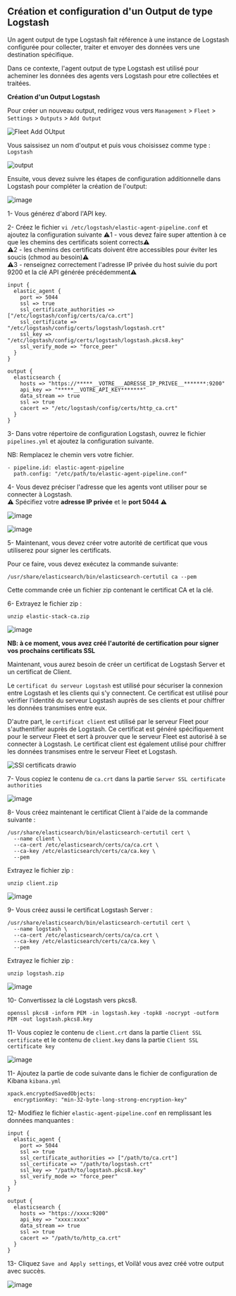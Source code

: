 ## Création et configuration d'un Output de type Logstash 

Un agent output de type Logstash fait référence à une instance de Logstash configurée pour collecter, traiter et envoyer des données vers une destination spécifique. 

Dans ce contexte, l'agent output de type Logstash est utilisé pour acheminer les données des agents vers Logstash pour etre collectées et traitées. 

**Création d'un Output Logstash** 

Pour créer un nouveau output, redirigez vous vers `Management` > `Fleet` > `Settings` > `Outputs` > `Add Output`

![Fleet Add OUtput](https://user-images.githubusercontent.com/123748177/235136317-474b64aa-2111-4e2c-87ac-20cf69427eea.png)

Vous saissisez un nom d'output et puis vous choisissez comme type : ` Logstash `

![output](https://user-images.githubusercontent.com/123748177/235136771-1d58e3d5-9f9a-4fd4-a137-5b253623465f.png)

Ensuite, vous devez suivre les étapes de configuration additionnelle dans Logstash pour compléter la création de l'output: 

![image](https://user-images.githubusercontent.com/123748177/235137339-5e837a48-c540-4de7-bee4-d5d270a56a98.png)

1- Vous générez d'abord l'API key.

2- Créez le fichier `vi /etc/logstash/elastic-agent-pipeline.conf` et ajoutez la configuration suivante 
⚠️1 - vous devez faire super attention à ce que les chemins des certificats soient corrects⚠️<br>
⚠️2 - les chemins des certificats doivent être accessibles  pour éviter les soucis (chmod au besoin)⚠️<br>
⚠️3 - renseignez correctement l'adresse IP privée du host suivie du port 9200 et la clé API générée précédemment⚠️<br>


````
input {
  elastic_agent {
    port => 5044
    ssl => true
    ssl_certificate_authorities => ["/etc/logstash/config/certs/ca/ca.crt"]
    ssl_certificate => "/etc/logstash/config/certs/logstash/logstash.crt"
    ssl_key => "/etc/logstash/config/certs/logstash/logstash.pkcs8.key"
    ssl_verify_mode => "force_peer"
  }
}

output {
  elasticsearch {
    hosts => "https://*****__VOTRE___ADRESSE_IP_PRIVEE__*******:9200"
    api_key => "*****__VOTRE_API_KEY*******"
    data_stream => true
    ssl => true
    cacert => "/etc/logstash/config/certs/http_ca.crt"
  }
}

````

3- Dans votre répertoire de configuration Logstash, ouvrez le fichier `pipelines.yml` et ajoutez la configuration suivante.

NB: Remplacez le chemin vers votre fichier.

```
- pipeline.id: elastic-agent-pipeline
  path.config: "/etc/path/to/elastic-agent-pipeline.conf"

```

4- Vous devez préciser l'adresse que les agents vont utiliser pour se connecter à Logstash.<br> 
   :warning: Spécifiez votre **adresse IP privée** et le **port 5044** :warning:

![image](https://user-images.githubusercontent.com/123748177/235174010-7e450e63-7c76-482f-9880-0cf9a6a527fc.png)

![image](https://github.com/kplr-training/Elastic-Ingest/assets/123651815/2ac736b6-3a72-4a61-91ca-d6111e3100e4)

5- Maintenant, vous devez créer votre autorité de certificat que vous utiliserez pour signer les certificats.

Pour ce faire, vous devez exécutez la commande suivante: 
```
/usr/share/elasticsearch/bin/elasticsearch-certutil ca --pem
```
Cette commande crée un fichier zip contenant le certificat CA et la clé. 

6-  Extrayez le fichier zip :

```
unzip elastic-stack-ca.zip
```
![image](https://user-images.githubusercontent.com/123748177/235146035-6fa22863-c645-42b1-a12f-5653dea6e90e.png)

**NB: à ce moment, vous avez créé l'autorité de certification pour signer vos prochains certificats SSL**

Maintenant, vous aurez besoin de créer un certificat de Logstash Server et un certificat de Client.

Le `certificat du serveur Logstash` est utilisé pour sécuriser la connexion entre Logstash et les clients qui s'y connectent.
Ce certificat est utilisé pour vérifier l'identité du serveur Logstash auprès de ses clients et pour chiffrer les données transmises entre eux.

D'autre part, le `certificat client` est utilisé par le serveur Fleet pour s'authentifier auprès de Logstash. 
Ce certificat est généré spécifiquement pour le serveur Fleet et sert à prouver que le serveur Fleet est autorisé à se connecter à Logstash. 
Le certificat client est également utilisé pour chiffrer les données transmises entre le serveur Fleet et Logstash.


![SSl certificats drawio](https://user-images.githubusercontent.com/123748177/235360276-4d67a37c-ae94-4d99-9a5f-78e8bd9ab6c5.png)


7- Vous copiez le contenu de `ca.crt` dans la partie `Server SSL certificate authorities` 

![image](https://user-images.githubusercontent.com/123748177/235361006-925922d7-064f-4543-8287-48a284484dfd.png)

8- Vous créez maintenant le certificat Client à l'aide de la commande suivante : 

```
/usr/share/elasticsearch/bin/elasticsearch-certutil cert \
  --name client \
  --ca-cert /etc/elasticsearch/certs/ca/ca.crt \
  --ca-key /etc/elasticsearch/certs/ca/ca.key \
  --pem
```
Extrayez le fichier zip :

```
unzip client.zip
```
![image](https://user-images.githubusercontent.com/123748177/235362711-1cbebe38-6c93-4862-8ebe-56c67f39f93f.png)


9- Vous créez aussi le certificat Logstash Server : 

```
/usr/share/elasticsearch/bin/elasticsearch-certutil cert \
  --name logstash \
  --ca-cert /etc/elasticsearch/certs/ca/ca.crt \
  --ca-key /etc/elasticsearch/certs/ca/ca.key \
  --pem
```

Extrayez le fichier zip :

```
unzip logstash.zip
```

![image](https://user-images.githubusercontent.com/123748177/235362724-63f8a7f1-c89a-4077-bef1-8012690d711c.png)

10- Convertissez la clé Logstash vers pkcs8.

```
openssl pkcs8 -inform PEM -in logstash.key -topk8 -nocrypt -outform PEM -out logstash.pkcs8.key
```

11- Vous copiez le contenu de `client.crt` dans la partie `Client SSL certificate` et le contenu de `client.key` dans la partie `Client SSL certificate key`


![image](https://user-images.githubusercontent.com/123748177/235361083-74685b14-09da-48ef-94bd-1c4e303dbfe9.png)


11- Ajoutez la partie de code suivante dans le fichier de configuration de Kibana `kibana.yml`

```
xpack.encryptedSavedObjects:
  encryptionKey: "min-32-byte-long-strong-encryption-key"
```

12- Modifiez le fichier `elastic-agent-pipeline.conf` en remplissant les données manquantes : 

```
input {
  elastic_agent {
    port => 5044
    ssl => true
    ssl_certificate_authorities => ["/path/to/ca.crt"]
    ssl_certificate => "/path/to/logstash.crt"
    ssl_key => "/path/to/logstash.pkcs8.key"
    ssl_verify_mode => "force_peer"
  }
}

output {
  elasticsearch {
    hosts => "https://xxxx:9200"
    api_key => "xxxx:xxxx"
    data_stream => true
    ssl => true
    cacert => "/path/to/http_ca.crt" 
  }
}
```

13- Cliquez `Save and Apply settings`, et Voilà! vous avez créé votre output avec succès.

![image](https://user-images.githubusercontent.com/123748177/235177522-107ad5a2-2c35-4404-aa3f-44d2a6c3744f.png)
